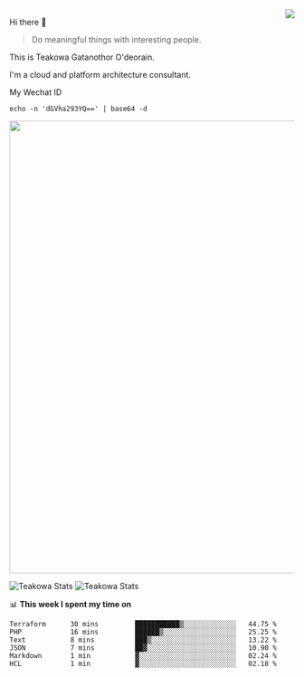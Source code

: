 <img align="right" src="https://github-readme-stats.vercel.app/api?username=Teakowa&show_icons=true&icon_color=2f80ed&text_color=718096&bg_color=ffffff&hide_title=true" />

Hi there 👋

> Do meaningful things with interesting people.

This is Teakowa Gatanothor O'deorain.

I'm a cloud and platform architecture consultant.

My Wechat ID

```
echo -n 'dGVha293YQ==' | base64 -d
```

<a href="https://github.com/ryo-ma/github-profile-trophy">
  <img width=800 src="https://github-profile-trophy.vercel.app/?username=Teakowa&column=8&theme=radical&no-frame=true&no-bg=true"/>
</a>

![Teakowa Stats](https://github-profile-summary-cards.vercel.app/api/cards/repos-per-language?username=Teakowa&theme=nord_bright)
![Teakowa Stats](https://github-profile-summary-cards.vercel.app/api/cards/most-commit-language?username=Teakowa&theme=nord_bright)


📊 **This week I spent my time on**
<!--START_SECTION:waka-->

```text
Terraform      30 mins         ███████████▒░░░░░░░░░░░░░   44.75 %
PHP            16 mins         ██████▒░░░░░░░░░░░░░░░░░░   25.25 %
Text           8 mins          ███▒░░░░░░░░░░░░░░░░░░░░░   13.22 %
JSON           7 mins          ██▓░░░░░░░░░░░░░░░░░░░░░░   10.90 %
Markdown       1 min           ▓░░░░░░░░░░░░░░░░░░░░░░░░   02.24 %
HCL            1 min           ▓░░░░░░░░░░░░░░░░░░░░░░░░   02.18 %
```

<!--END_SECTION:waka-->
